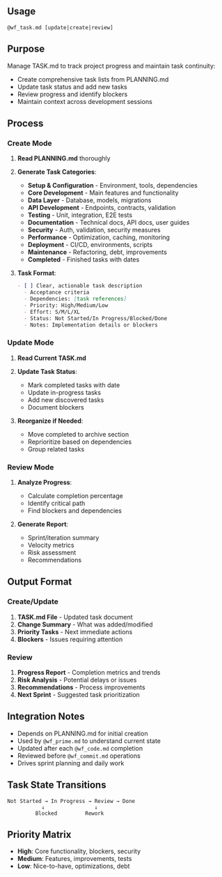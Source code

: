 ## Usage
`@wf_task.md [update|create|review]`

## Purpose
Manage TASK.md to track project progress and maintain task continuity:
- Create comprehensive task lists from PLANNING.md
- Update task status and add new tasks
- Review progress and identify blockers
- Maintain context across development sessions

## Process
### Create Mode
1. **Read PLANNING.md** thoroughly
2. **Generate Task Categories**:
   - **Setup & Configuration** - Environment, tools, dependencies
   - **Core Development** - Main features and functionality
   - **Data Layer** - Database, models, migrations
   - **API Development** - Endpoints, contracts, validation
   - **Testing** - Unit, integration, E2E tests
   - **Documentation** - Technical docs, API docs, user guides
   - **Security** - Auth, validation, security measures
   - **Performance** - Optimization, caching, monitoring
   - **Deployment** - CI/CD, environments, scripts
   - **Maintenance** - Refactoring, debt, improvements
   - **Completed** - Finished tasks with dates

3. **Task Format**:
   ```markdown
   - [ ] Clear, actionable task description
     - Acceptance criteria
     - Dependencies: [task references]
     - Priority: High/Medium/Low
     - Effort: S/M/L/XL
     - Status: Not Started/In Progress/Blocked/Done
     - Notes: Implementation details or blockers
   ```

### Update Mode
1. **Read Current TASK.md**
2. **Update Task Status**:
   - Mark completed tasks with date
   - Update in-progress tasks
   - Add new discovered tasks
   - Document blockers

3. **Reorganize if Needed**:
   - Move completed to archive section
   - Reprioritize based on dependencies
   - Group related tasks

### Review Mode
1. **Analyze Progress**:
   - Calculate completion percentage
   - Identify critical path
   - Find blockers and dependencies

2. **Generate Report**:
   - Sprint/iteration summary
   - Velocity metrics
   - Risk assessment
   - Recommendations

## Output Format
### Create/Update
1. **TASK.md File** - Updated task document
2. **Change Summary** - What was added/modified
3. **Priority Tasks** - Next immediate actions
4. **Blockers** - Issues requiring attention

### Review
1. **Progress Report** - Completion metrics and trends
2. **Risk Analysis** - Potential delays or issues
3. **Recommendations** - Process improvements
4. **Next Sprint** - Suggested task prioritization

## Integration Notes
- Depends on PLANNING.md for initial creation
- Used by `@wf_prime.md` to understand current state
- Updated after each `@wf_code.md` completion
- Reviewed before `@wf_commit.md` operations
- Drives sprint planning and daily work

## Task State Transitions
```
Not Started → In Progress → Review → Done
           ↓                ↓
         Blocked         Rework
```

## Priority Matrix
- **High**: Core functionality, blockers, security
- **Medium**: Features, improvements, tests
- **Low**: Nice-to-have, optimizations, debt